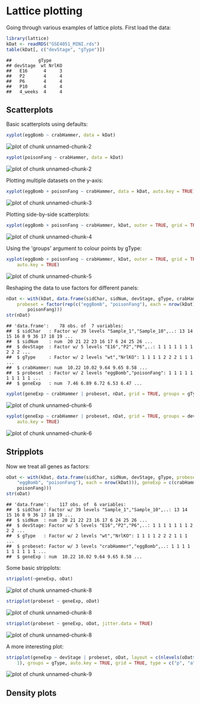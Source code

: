 Lattice plotting
========================================================

Going through various examples of lattice plots.
First load the data:

```r
library(lattice)
kDat <- readRDS("GSE4051_MINI.rds")
table(kDat[, c("devStage", "gType")])
```

```
##          gType
## devStage  wt NrlKO
##   E16      4     3
##   P2       4     4
##   P6       4     4
##   P10      4     4
##   4_weeks  4     4
```


Scatterplots
------------
Basic scatterplots using defaults:

```r
xyplot(eggBomb ~ crabHammer, data = kDat)
```

![plot of chunk unnamed-chunk-2](figure/unnamed-chunk-21.png) 

```r
xyplot(poisonFang ~ crabHammer, data = kDat)
```

![plot of chunk unnamed-chunk-2](figure/unnamed-chunk-22.png) 


Plotting multiple datasets on the y-axis:

```r
xyplot(eggBomb + poisonFang ~ crabHammer, data = kDat, auto.key = TRUE)
```

![plot of chunk unnamed-chunk-3](figure/unnamed-chunk-3.png) 


Plotting side-by-side scatterplots:

```r
xyplot(eggBomb + poisonFang ~ crabHammer, kDat, outer = TRUE, grid = TRUE)
```

![plot of chunk unnamed-chunk-4](figure/unnamed-chunk-4.png) 


Using the 'groups' argument to colour points by gType:

```r
xyplot(eggBomb + poisonFang ~ crabHammer, kDat, outer = TRUE, grid = TRUE, groups = gType, 
    auto.key = TRUE)
```

![plot of chunk unnamed-chunk-5](figure/unnamed-chunk-5.png) 


Reshaping the data to use factors for different panels:

```r
nDat <- with(kDat, data.frame(sidChar, sidNum, devStage, gType, crabHammer, 
    probeset = factor(rep(c("eggBomb", "poisonFang"), each = nrow(kDat))), geneExp = c(eggBomb, 
        poisonFang)))
str(nDat)
```

```
## 'data.frame':	78 obs. of  7 variables:
##  $ sidChar   : Factor w/ 39 levels "Sample_1","Sample_10",..: 13 14 15 16 8 9 36 17 18 19 ...
##  $ sidNum    : num  20 21 22 23 16 17 6 24 25 26 ...
##  $ devStage  : Factor w/ 5 levels "E16","P2","P6",..: 1 1 1 1 1 1 1 2 2 2 ...
##  $ gType     : Factor w/ 2 levels "wt","NrlKO": 1 1 1 1 2 2 2 1 1 1 ...
##  $ crabHammer: num  10.22 10.02 9.64 9.65 8.58 ...
##  $ probeset  : Factor w/ 2 levels "eggBomb","poisonFang": 1 1 1 1 1 1 1 1 1 1 ...
##  $ geneExp   : num  7.46 6.89 6.72 6.53 6.47 ...
```

```r
xyplot(geneExp ~ crabHammer | probeset, nDat, grid = TRUE, groups = gType, auto.key = TRUE)
```

![plot of chunk unnamed-chunk-6](figure/unnamed-chunk-61.png) 

```r
xyplot(geneExp ~ crabHammer | probeset, nDat, grid = TRUE, groups = devStage, 
    auto.key = TRUE)
```

![plot of chunk unnamed-chunk-6](figure/unnamed-chunk-62.png) 


Stripplots
----------
Now we treat all genes as factors:

```r
oDat <- with(kDat, data.frame(sidChar, sidNum, devStage, gType, probeset = factor(rep(c("crabHammer", 
    "eggBomb", "poisonFang"), each = nrow(kDat))), geneExp = c(crabHammer, eggBomb, 
    poisonFang)))
str(oDat)
```

```
## 'data.frame':	117 obs. of  6 variables:
##  $ sidChar : Factor w/ 39 levels "Sample_1","Sample_10",..: 13 14 15 16 8 9 36 17 18 19 ...
##  $ sidNum  : num  20 21 22 23 16 17 6 24 25 26 ...
##  $ devStage: Factor w/ 5 levels "E16","P2","P6",..: 1 1 1 1 1 1 1 2 2 2 ...
##  $ gType   : Factor w/ 2 levels "wt","NrlKO": 1 1 1 1 2 2 2 1 1 1 ...
##  $ probeset: Factor w/ 3 levels "crabHammer","eggBomb",..: 1 1 1 1 1 1 1 1 1 1 ...
##  $ geneExp : num  10.22 10.02 9.64 9.65 8.58 ...
```


Some basic stripplots:

```r
stripplot(~geneExp, oDat)
```

![plot of chunk unnamed-chunk-8](figure/unnamed-chunk-81.png) 

```r
stripplot(probeset ~ geneExp, oDat)
```

![plot of chunk unnamed-chunk-8](figure/unnamed-chunk-82.png) 

```r
stripplot(probeset ~ geneExp, oDat, jitter.data = TRUE)
```

![plot of chunk unnamed-chunk-8](figure/unnamed-chunk-83.png) 


A more interesting plot:

```r
stripplot(geneExp ~ devStage | probeset, oDat, layout = c(nlevels(oDat$probeset), 
    1), groups = gType, auto.key = TRUE, grid = TRUE, type = c("p", "a"))
```

![plot of chunk unnamed-chunk-9](figure/unnamed-chunk-9.png) 


Density plots
-------------
